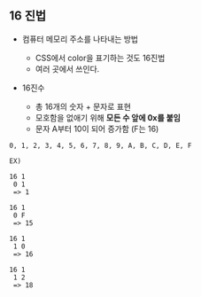 
## 16 진법

- 컴퓨터 메모리 주소를 나타내는 방법
	- CSS에서 color을 표기하는 것도 16진법
	- 여러 곳에서 쓰인다. 

- 16진수
	- 총 16개의 숫자 + 문자로 표현
	- 모호함을 없애기 위해 **모든 수 앞에 0x를 붙임**
	- 문자 A부터 10이 되어 증가함 (F는 16)
```
0, 1, 2, 3, 4, 5, 6, 7, 8, 9, A, B, C, D, E, F

EX)

16 1
 0 1
 => 1

16 1
 0 F
 => 15

16 1
 1 0
 => 16

16 1
 1 2
 => 18
```
